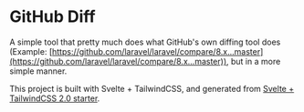 # GitHub Diff

A simple tool that pretty much does what GitHub's own diffing tool does (Example: [https://github.com/laravel/laravel/compare/8.x...master](https://github.com/laravel/laravel/compare/8.x...master)), but in a more simple manner.

This project is built with Svelte + TailwindCSS, and generated from [Svelte + TailwindCSS 2.0 starter](https://github.com/breadthe/svelte-tailwind2-starter).
